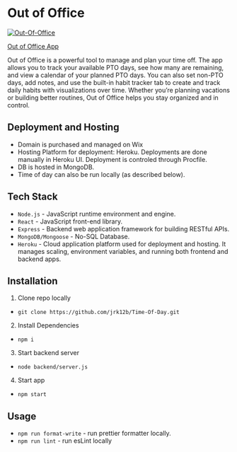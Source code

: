 # Out of Office

[![Out-Of-Office](https://github.com/jrk12b/Out-Of-Office/actions/workflows/node.js.yml/badge.svg)](https://github.com/jrk12b/Out-Of-Office/actions/workflows/node.js.yml)

[Out of Office App](https://out-of-office-app-b55595fc51c3.herokuapp.com/login)

Out of Office is a powerful tool to manage and plan your time off. The app allows you to track your available PTO days, see how many are remaining, and view a calendar of your planned PTO days. You can also set non-PTO days, add notes, and use the built-in habit tracker tab to create and track daily habits with visualizations over time. Whether you’re planning vacations or building better routines, Out of Office helps you stay organized and in control.

## Deployment and Hosting

- Domain is purchased and managed on Wix
- Hosting Platform for deployment: Heroku. Deployments are done manually in Heroku UI. Deployment is controled through Procfile.
- DB is hosted in MongoDB.
- Time of day can also be run locally (as described below).

## Tech Stack

- `Node.js` - JavaScript runtime environment and engine.
- `React` - JavaScript front-end library.
- `Express` - Backend web application framework for building RESTful APIs.
- `MongoDB/Mongoose` - No-SQL Database.
- `Heroku` - Cloud application platform used for deployment and hosting. It manages scaling, environment variables, and running both frontend and backend apps.

## Installation

1. Clone repo locally

- `git clone https://github.com/jrk12b/Time-Of-Day.git`

2. Install Dependencies

- `npm i`

3. Start backend server

- `node backend/server.js`

4. Start app

- `npm start`

## Usage

- `npm run format-write` - run prettier formatter locally.
- `npm run lint` - run esLint locally
